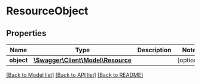 # ResourceObject

## Properties
Name | Type | Description | Notes
------------ | ------------- | ------------- | -------------
**object** | [**\Swagger\Client\Model\Resource**](Resource.md) |  | [optional] 

[[Back to Model list]](../../README.md#documentation-for-models) [[Back to API list]](../../README.md#documentation-for-api-endpoints) [[Back to README]](../../README.md)

